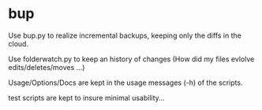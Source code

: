 # bup
Use bup.py to realize incremental backups, keeping only the diffs in the cloud.

Use folderwatch.py to keep an history of changes (How did my files evlolve edits/deletes/moves ...)

Usage/Options/Docs are kept in the usage messages (-h) of the scripts. 

test scripts are kept to insure minimal usability...



